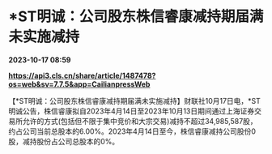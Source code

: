 # *ST明诚：公司股东株信睿康减持期届满未实施减持

**2023-10-17 08:59**

**https://api3.cls.cn/share/article/1487478?os=web&sv=7.7.5&app=CailianpressWeb**

【\*ST明诚：公司股东株信睿康减持期届满未实施减持】财联社10月17日电，\*ST明诚公告，株信睿康拟自2023年4月14日至2023年10月13日期间通过上海证券交易所允许的方式(包括但不限于集中竞价和大宗交易)减持不超过34,985,587股，约占公司当前总股本的6.00%。2023年4月14日至今，株信睿康减持公司股份0股，减持股份占公司总股本的0%。